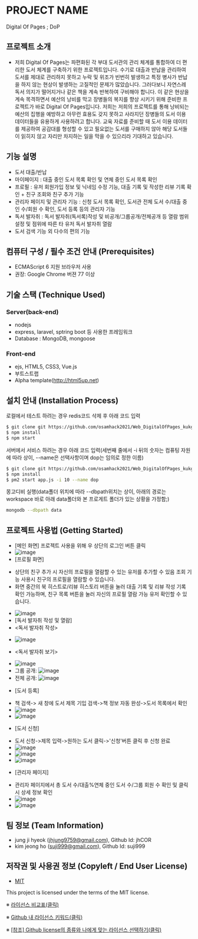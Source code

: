 # PROJECT NAME
Digital Of Pages ; DoP

## 프로젝트 소개
- 저희 Digital Of Pages는 파편화된 각 부대 도서관의 관리 체계를 통합하여 더 편리한 도서 체계를 구축하기 위한 프로젝트입니다. 수기로 대출과 반납을 관리하여 도서를 제대로 관리하지 못하고 누락 및 위조가 빈번히 발생하고 특정 병사가 반납을 하지 않는 현상이 발생하는 고질적인 문제가 많았습니다. 그러다보니 자연스레 독서 의지가 떨어지거나 같은 책을 계속 반복하여 구비해야 합니다. 이 같은 현상을 계속 목격하면서 예산의 낭비를 막고 장병들의 복지를 향상 시키기 위해 준비한 프로젝트가 바로 Digital Of Pages입니다. 저희는 저희의 프로젝트를 통해 낭비되는 예산의 집행을 예방하고 아무런 효용도 갖지 못하고 사라지던 장병들의 도서 이용 데이터들을 유용하게 사용하려고 합니다. 교육 자료를 준비할 때 도서 이용 데이터를 제공하여 공감대를 형성할 수 있고 필요없는 도서를 구매하지 않아 해당 도서들이 읽히지 않고 자리만 차지하는 일을 막을 수 있으리라 기대하고 있습니다.


## 기능 설명
 - 도서 대출/반납
 - 마이페이지 : 대출 중인 도서 목록 확인 및 연체 중인 도서 목록 확인
 - 프로필 : 유저 회원가입 정보 및 닉네임 수정 기능, 대출 기록 및 작성한 리뷰 기록 확인 + 친구 조회와 친구 추가 기능
 - 관리자 페이지 및 관리자 기능 : 신청 도서 목록 확인, 도서관 전체 도서 수/대출 중인 수/회원 수 확인, 도서 등록 등의 관리자 기능
 - 독서 발자취 : 독서 발자취(독서록)작성 및 비공개/그룹공개/전체공개 등 열람 범위 설정 및 점위에 따른 타 유저 독서 발자취 열람
 - 도서 검색 기능 외 다수의 편의 기능 

## 컴퓨터 구성 / 필수 조건 안내 (Prerequisites)
* ECMAScript 6 지원 브라우저 사용
* 권장: Google Chrome 버젼 77 이상

## 기술 스택 (Technique Used) 
### Server(back-end)
 - nodejs
 - express, laravel, sptring boot 등 사용한 프레임워크 
 - Database : MongoDB, mongoose
 
### Front-end
 - 	ejs, HTML5, CSS3, Vue.js
 -  부트스트랩
 - Alpha template(http://html5up.net)

## 설치 안내 (Installation Process)
로컬에서 테스트 하려는 경우 redis코드 삭제 후 아래 코드 입력
```bash
$ git clone git https://github.com/osamhack2021/Web_DigitalOfPages_kukgicjobs.git
$ npm install
$ npm start
```
서버에서 서비스 하려는 경우 아래 코드 입력(세번째 줄에서 -i 뒤의 숫자는 컴퓨팅 자원에 따라 상이, --name은 선택사항이며 dop는 임의로 정한 이름)
```bash
$ git clone git https://github.com/osamhack2021/Web_DigitalOfPages_kukgicjobs.git
$ npm install
$ pm2 start app.js -i 10 --name dop
```
몽고디비 실행(data폴더 위치에 따라 --dbpath위치는 상이, 아래의 경로는 workspace 바로 아래 data폴더와 본 프로게트 폴더가 있는 상황을 가정함;)
```bash
mongodb --dbpath data
```
## 프로젝트 사용법 (Getting Started)
 * [메인 화면] 프로젝트 사용을 위해 우 상단의 로그인 버튼 클릭
 * ![image](https://user-images.githubusercontent.com/63538097/136648258-a9f86395-2098-45c1-a6f4-04e4f2439884.png)
 * [프로필 화면] 
  - 상단의 친구 추가 시 자신의 프로필을 열람할 수 있는 유저를 추가할 수 있음 조회 기능 사용시 친구의 프로필을 열람할 수 있습니다.
  - 화면 중간의 북 히스트로/리뷰 히스토리 버튼을 눌러 대출 기록 및 리뷰 작성 기록 확인 가능하며, 친구 목록 버튼을 눌러 자신의 프로필 열람 가능 유저 확인할 수 있습니다.
 * ![image](https://user-images.githubusercontent.com/63538097/136648304-2253039a-4c88-40d6-a2da-0c2c9949ffce.png)
 * [독서 발자취 작성 및 열람]
 * <독서 발자취 작성>
  - ![image](https://user-images.githubusercontent.com/63538097/136648443-0fc623f2-ba58-47a6-bc70-04e8af8b8241.png)
 * <독서 발자취 보기>
  - ![image](https://user-images.githubusercontent.com/63538097/136648468-451c30de-d70b-40f8-9763-37d57bb94d4d.png)
  - 그룹 공개: ![image](https://user-images.githubusercontent.com/63538097/136648530-edcb0a46-1e27-4310-904d-0099e8f0dc7d.png)
  - 전체 공개: ![image](https://user-images.githubusercontent.com/63538097/136648541-c61d0707-509f-4ee0-918a-d5795f1822b0.png)
 * [도서 등록] 
  - 책 검색-> 새 창에 도서 제목 기입 검색->책 정보 자동 완성->도서 목록에서 확인
  - ![image](https://user-images.githubusercontent.com/63538097/136648577-18ecb8ae-12b3-4911-8a32-e296e6448ed3.png)
  - ![image](https://user-images.githubusercontent.com/63538097/136648610-e2729f5f-eab3-4173-a5ac-a811777fdaf7.png)
* [도서 신청] 
 - 도서 신청->제목 입력->원하는 도서 클릭->'신청'버튼 클릭 후 신청 완료
 - ![image](https://user-images.githubusercontent.com/63538097/136648660-d017c3b0-6dd6-49c4-b6fc-19ab9e1eed0b.png)
 - ![image](https://user-images.githubusercontent.com/63538097/136648687-0a76075d-286e-4096-901b-f9b3071978fa.png)
 - ![image](https://user-images.githubusercontent.com/63538097/136648705-48e2b88d-d2a4-4930-8b4e-efca76f367fc.png)
* [관리자 페이지] 
 - 관리자 페이지에서 총 도서 수/대출%연체 중인 도서 수/그룹 회원 수 확인 및 클릭시 상세 정보 확인
 - ![image](https://user-images.githubusercontent.com/63538097/136648751-0220cc7b-7dd8-4118-b1c6-e362ab48d3ed.png)
 - ![image](https://user-images.githubusercontent.com/63538097/136648831-7458c3b6-ac49-40f4-ac37-e06f0ec07938.png)











 
## 팀 정보 (Team Information)
- jung ji hyeok (jhjung9759@gmail.com), Github Id: jhCOR
- kim jeong ho (suji999@gmail.com), Github Id: suji999

## 저작권 및 사용권 정보 (Copyleft / End User License)
 * [MIT](https://github.com/osam2020-WEB/Sample-ProjectName-TeamName/blob/master/license.md)

This project is licensed under the terms of the MIT license.

※ [라이선스 비교표(클릭)](https://olis.or.kr/license/compareGuide.do)

※ [Github 내 라이선스 키워드(클릭)](https://docs.github.com/en/github/creating-cloning-and-archiving-repositories/creating-a-repository-on-github/licensing-a-repository)

※ [\[참조\] Github license의 종류와 나에게 맞는 라이선스 선택하기(클릭)](https://flyingsquirrel.medium.com/github-license%EC%9D%98-%EC%A2%85%EB%A5%98%EC%99%80-%EB%82%98%EC%97%90%EA%B2%8C-%EB%A7%9E%EB%8A%94-%EB%9D%BC%EC%9D%B4%EC%84%A0%EC%8A%A4-%EC%84%A0%ED%83%9D%ED%95%98%EA%B8%B0-ae29925e8ff4)
